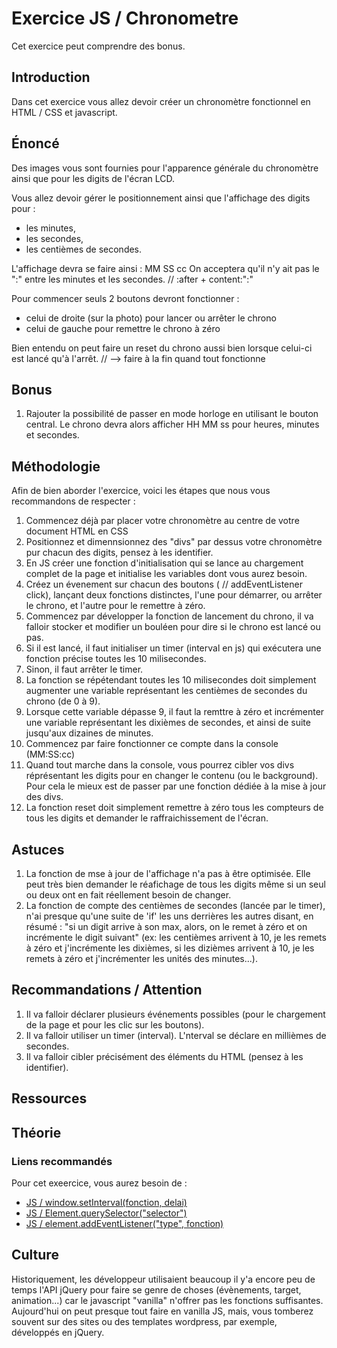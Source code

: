 # Exercice JS / Chronometre

Cet exercice peut comprendre des bonus.

## Introduction

Dans cet exercice vous allez devoir créer un chronomètre fonctionnel en HTML / CSS et javascript.

## Énoncé

Des images vous sont fournies pour l'apparence générale du chronomètre ainsi que pour les digits de l'écran LCD.

Vous allez devoir gérer le positionnement ainsi que l'affichage des digits pour :
- les minutes,
- les secondes,
- les centièmes de secondes.

L'affichage devra se faire ainsi : MM SS cc
On acceptera qu'il n'y ait pas le ":" entre les minutes et les secondes. // :after + content:":"

Pour commencer seuls 2 boutons devront fonctionner : 
- celui de droite (sur la photo) pour lancer ou arrêter le chrono
- celui de gauche pour remettre le chrono à zéro

Bien entendu on peut faire un reset du chrono aussi bien lorsque celui-ci est lancé qu'à l'arrêt. // --> faire à la fin quand tout fonctionne

## Bonus 

1. Rajouter la possibilité de passer en mode horloge en utilisant le bouton central. 
Le chrono devra alors afficher HH MM ss pour heures, minutes et secondes.

## Méthodologie

Afin de bien aborder l'exercice, voici les étapes que nous vous recommandons de respecter :

1. Commencez déjà par placer votre chronomètre au centre de votre document HTML en CSS
2. Positionnez et dimennsionnez des "divs" par dessus votre chronomètre pur chacun des digits, pensez à les identifier.
3. En JS créer une fonction d'initialisation qui se lance au chargement complet de la page et initialise les variables dont vous aurez besoin.
4. Créez un évenement sur chacun des boutons ( // addEventListener click), lançant deux fonctions distinctes, l'une pour démarrer, ou arrêter le chrono, et l'autre pour le remettre à zéro. 
5. Commencez par développer la fonction de lancement du chrono, il va falloir stocker et modifier un bouléen pour dire si le chrono est lancé ou pas.
6. Si il est lancé, il faut initialiser un timer (interval en js) qui exécutera une fonction précise toutes les 10 milisecondes.
7. Sinon, il faut arrêter le timer.
8. La fonction se répétendant toutes les 10 milisecondes doit simplement augmenter une variable représentant les centièmes de secondes du chrono (de 0 à 9).
9. Lorsque cette variable dépasse 9, il faut la remttre à zéro et incrémenter une variable représentant les dixièmes de secondes, et ainsi de suite jusqu'aux dizaines de minutes.
10. Commencez par faire fonctionner ce compte dans la console (MM:SS:cc)
11. Quand tout marche dans la console, vous pourrez cibler vos divs réprésentant les digits pour en changer le contenu (ou le background). Pour cela le mieux est de passer par une fonction dédiée à la mise à jour des divs.
12. La fonction reset doit simplement remettre à zéro tous les compteurs de tous les digits et demander le raffraichissement de l'écran. 

## Astuces

1. La fonction de mse à jour de l'affichage n'a pas à être optimisée. Elle peut très bien demander le réafichage de tous les digits même si un seul ou deux ont en fait réellement besoin de changer.
2. La fonction de compte des centièmes de secondes (lancée par le timer), n'ai presque qu'une suite de 'if' les uns derrières les autres disant, en résumé : "si un digit arrive à son max, alors, on le remet à zéro et on incrémente le digit suivant" (ex: les centièmes arrivent à 10, je les remets à zéro et j'incrémente les dixièmes, si les dizièmes arrivent à 10, je les remets à zéro et j'incrémenter les unités des minutes...).

## Recommandations / Attention

1. Il va falloir déclarer plusieurs événements possibles (pour le chargement de la page et pour les clic sur les boutons).
2. Il va falloir utiliser un timer (interval). L'nterval se déclare en millièmes de secondes.
3. Il va falloir cibler précisément des éléments du HTML (pensez à les identifier).

## Ressources

## Théorie

### Liens recommandés

Pour cet exeercice, vous aurez besoin de :
- [JS / window.setInterval(fonction, delai)](https://developer.mozilla.org/fr/docs/Web/API/WindowTimers/setInterval)
- [JS / Element.querySelector("selector")](https://developer.mozilla.org/fr/docs/Web/API/Element/querySelector)
- [JS / element.addEventListener("type", fonction)](https://developer.mozilla.org/fr/docs/Web/API/EventTarget/addEventListener)

## Culture

Historiquement, les développeur utilisaient beaucoup il y'a encore peu de temps l'API jQuery pour faire se genre de choses (évènements, target, animation...) car le javascript "vanilla" n'offrer pas les fonctions suffisantes. Aujourd'hui on peut presque tout faire en vanilla JS, mais, vous tomberez souvent sur des sites ou des templates wordpress, par exemple, développés en jQuery.